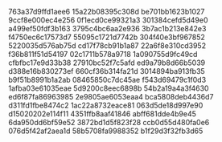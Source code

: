 763a37d9ffd1aee6
15a22b08395c308d
be701bb1623b1027
9ccf8e000ec4e256
0f1ecd0ce99321a3
301384cefd5d49e0
a499ef50fdf3b163
3795c4bc6aa2e936
3b7ac1b213e842e3
f4750ec6c17573d7
55095c1721d7742b
304f40e3bf967852
5220035d576ab75d
cd17f78cb91b1a87
22a6f8e310cd3952
f36b811f51d54197
02c1711b578a9718
1a090755d9fc49cd
cfbfbc17e9d33b38
27910bc52f7c5afd
ed9a79b8d66b5039
d388e16b830273ef
660cf36b314fa21d
3014894ba913fb35
b9f51b8991b1a2ab
08465850c7dc45ae
f543d69479c1f0d3
1afba03e61035eae
5d9200c8eec6898b
54b2a19a4a3f4630
ed6f87fa86963985
2e9805ae6053eaa4
bca5808deb4436d7
d311fd1fbe8474c2
1ac22a8732eace81
063d5de18d997e90
d15020202e114f11
4351ffb8aaf41846
abff681dde4b9e45
6da950dd6bf59e52
3872bd1d5f823f28
ccb0d55d480fa0e6
076d5f42af2aea1d
58b5708fa9988352
b1f29d3f32fb3d65
